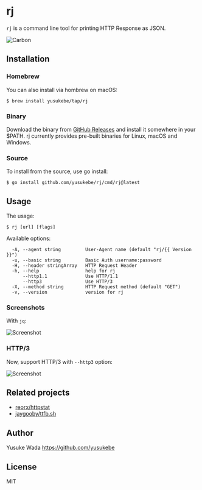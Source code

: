 # rj

`rj` is a command line tool for printing HTTP Response as JSON.

![Carbon](https://user-images.githubusercontent.com/10682/150899489-76cff1cf-1101-4e4a-9737-a55f3e738ab8.png)

## Installation

### Homebrew

You can also install via hombrew on macOS:

```plain
$ brew install yusukebe/tap/rj
```

### Binary

Download the binary from [GitHub Releases](https://github.com/yusukebe/rj/releases) and install it somewhere in your $PATH. rj currently provides pre-built binaries for Linux, macOS and Windows.

### Source

To install from the source, use go install:

```plain
$ go install github.com/yusukebe/rj/cmd/rj@latest
```

## Usage

The usage:

```plain
$ rj [url] [flags]
```

Available options:

```plain
  -A, --agent string         User-Agent name (default "rj/{{ Version }}")
  -u, --basic string         Basic Auth username:password
  -H, --header stringArray   HTTP Request Header
  -h, --help                 help for rj
      --http1.1              Use HTTP/1.1
      --http3                Use HTTP/3
  -X, --method string        HTTP Request method (default "GET")
  -v, --version              version for rj
```

### Screenshots

With `jq`:

![Screenshot](https://user-images.githubusercontent.com/10682/150899603-3844cd81-eb6c-48eb-8bd4-86207785b520.png)

### HTTP/3

Now, support HTTP/3 with `--http3` option:

![Screenshot](https://user-images.githubusercontent.com/10682/143975571-3925c02d-113d-414f-b2cc-a445c54bbd18.png)

## Related projects

- [reorx/httpstat](https://github.com/reorx/httpstat)
- [jaygooby/ttfb.sh](https://github.com/jaygooby/ttfb.sh)

## Author

Yusuke Wada <https://github.com/yusukebe>

## License

MIT
